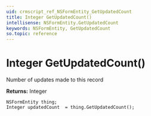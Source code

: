 ```yaml
---
uid: crmscript_ref_NSFormEntity_GetUpdatedCount
title: Integer GetUpdatedCount()
intellisense: NSFormEntity.GetUpdatedCount
keywords: NSFormEntity, GetUpdatedCount
so.topic: reference
---
```


# Integer GetUpdatedCount()

Number of updates made to this record

**Returns:** Integer

```crmscript
NSFormEntity thing;
Integer updatedCount  = thing.GetUpdatedCount();
```

